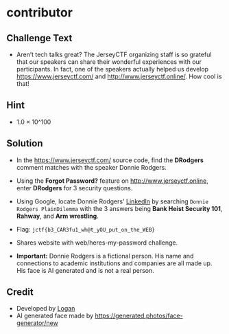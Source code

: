 # contributor

## Challenge Text
* Aren’t tech talks great? The JerseyCTF organizing staff is so grateful that our speakers can share their wonderful experiences with our participants. In fact, one of the speakers actually helped us develop https://www.jerseyctf.com/ and http://www.jerseyctf.online/. How cool is that!

## Hint
* 1.0 × 10^100

## Solution
* In the https://www.jerseyctf.com/ source code, find the **DRodgers** comment matches with the speaker Donnie Rodgers.
* Using the **Forgot Password?** feature on http://www.jerseyctf.online, enter **DRodgers** for 3 security questions.
* Using Google, locate Donnie Rodgers' [LinkedIn](https://www.linkedin.com/in/donnie-rodgers) by searching `Donnie Rodgers PlainDilemma` with the 3 answers being **Bank Heist Security 101**, **Rahway**, and **Arm wrestling**.
* Flag: `jctf{b3_CAR3fu1_wh@t_yOU_put_on_the_WEB}`
* Shares website with web/heres-my-password challenge.

* **Important:** Donnie Rodgers is a fictional person. His name and connections to academic institutions and companies are all made up. His face is AI generated and is not a real person. 

## Credit
* Developed by [Logan](https://github.com/Git-Logan)
* AI generated face made by https://generated.photos/face-generator/new 